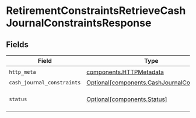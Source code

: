 # RetirementConstraintsRetrieveCashJournalConstraintsResponse


## Fields

| Field                                                                                            | Type                                                                                             | Required                                                                                         | Description                                                                                      |
| ------------------------------------------------------------------------------------------------ | ------------------------------------------------------------------------------------------------ | ------------------------------------------------------------------------------------------------ | ------------------------------------------------------------------------------------------------ |
| `http_meta`                                                                                      | [components.HTTPMetadata](../../models/components/httpmetadata.md)                               | :heavy_check_mark:                                                                               | N/A                                                                                              |
| `cash_journal_constraints`                                                                       | [Optional[components.CashJournalConstraints]](../../models/components/cashjournalconstraints.md) | :heavy_minus_sign:                                                                               | OK                                                                                               |
| `status`                                                                                         | [Optional[components.Status]](../../models/components/status.md)                                 | :heavy_minus_sign:                                                                               | INVALID_ARGUMENT: The request has an invalid argument.                                           |